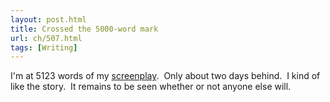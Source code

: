 ```yaml
---
layout: post.html
title: Crossed the 5000-word mark
url: ch/507.html
tags: [Writing]
---
```

I'm at 5123 words of my [screenplay](http://scriptfrenzy.org).  Only about two days behind.  I kind of like the story.  It remains to be seen whether or not anyone else will.
